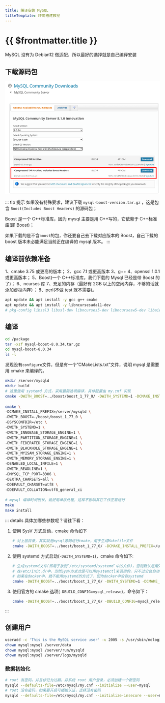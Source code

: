 ```yaml
---
title: 编译安装 MySQL
titleTemplate: 环境搭建教程
---
```


# {{ $frontmatter.title }}

MySQL 没有为 Debian12 做适配，所以最好的选择就是自己编译安装

## 下载源码包

![Mysql 源码包](/assets/environment/images/01.png)

::: tip 提示
如果没有特殊要求，建议下载 `mysql-boost-version.tar.gz` ，这是包含 `Boost(Includes Boost Headers)` 的源码包；

Boost 是一个 C++标准库，因为 mysql 主要是用 C++写的，它依赖于 C++标准库(即 Boost)；

如果下载的是不含`boost`的包，你还要自己去下载对应版本的 Boost，自己下载的 boost 版本未必能满足当前正在编译的 mysql 版本。
:::

## 编译前依赖准备

1、cmake 3.75 或更高的版本；
2、gcc 7.1 或更高版本
3、g++
4、openssl 1.0.1 或更高版本；
5、Boost(一个 C++标准库，我们下载的 Mysql 已经是带 Boost 的了)；
6、ncurses 库
7、充足的内存（最好有 2GB 以上的空闲内存，不够的话就添加虚拟内存）；
8、perl(不做 test 就不需要)。

```bash
apt update && apt install -y gcc g++ cmake
apt update && apt install -y libncursesada11-dev
# pkg-config libssl3 libssl-dev libncurses5-dev libncursesw5-dev libaio-dev dpkg-dev libsasl2-dev libudev-dev libbison-dev libldap-dev
```

## 编译

```bash
cd /package
tar -xzf mysql-boost-8.0.34.tar.gz
cd mysql-boost-8.0.34
ls -l
```

发现没有`configure`文件，但是有一个“CMakeLists.txt”文件，说明 mysql 是需要用 cmake 来编译的。

```bash
mkdir /server/mysqld
mkdir build
# 这里使用 systemd 方式，采用最简选项编译，具体配置由 my.cnf 实现
cmake -DWITH_BOOST=../boost/boost_1_77_0/ -DWITH_SYSTEMD=1 -DCMAKE_INSTALL_PREFIX=/server/mysqld ..

cmake \
-DCMAKE_INSTALL_PREFIX=/server/mysqld \
-DWITH_BOOST=./boost/boost_1_77_0 \
-DSYSCONFDIR=/etc \
-DWITH_SYSTEMD=1 \
-DWITH_INNOBASE_STORAGE_ENGINE=1 \
-DWITH_PARTITION_STORAGE_ENGINE=1 \
-DWITH_FEDERATED_STORAGE_ENGINE=1 \
-DWITH_BLACKHOLE_STORAGE_ENGINE=1 \
-DWITH_MYISAM_STORAGE_ENGINE=1 \
-DWITH_MEMORY_STORAGE_ENGINE=1 \
-DENABLED_LOCAL_INFILE=1 \
-DWITH_READLINE=1 \
-DMYSQL_TCP_PORT=3306 \
-DEXTRA_CHARSETS=all \
-DDEFAULT_CHARSET=utf8 \
-DDEFAULT_COLLATION=utf8_general_ci

# mysql 编译时间很长，最好用单核处理，这样不影响其它工作正常进行
make
make install
```

::: details 具体加哪些参数呢？请往下看：

1.  使用 SysV 方式启动，cmake 命令如下

    ```bash
    # 对上层目录，其实就是mysql源码进行cmake，用于生成Makefile文件
    cmake -DWITH_BOOST=../boost/boost_1_77_0/ -DCMAKE_INSTALL_PREFIX=/usr/local/mysql/ ..
    ```

2.  使用 systemd 方式启动(`-DWITH_SYSTEMD=1`)，cmake 命令如下:

    ```bash
    # 生成systemd文件(即用于放到`/etc/systemd/systemd`中的文件)，否则默认是用SysV方式启动的，文件会放
    # 在/etc/init.d/中，当然SysV方式也是可以用systemctl来调用的，只不过它会自动调用/etc/init.d/中的文件
    # 如果在docker中，就不能用systemd的方式了，因为docker中没有systemd
    cmake -DWITH_BOOST=../boost/boost_1_77_0/ -DWITH_SYSTEMD=1 -DCMAKE_INSTALL_PREFIX=/usr/local/mysql/ ..
    ```

3.  使用官方的 cmake 选项(`-DBUILD_CONFIG=mysql_release`)，命令如下：

    ```bash
    cmake -DWITH_BOOST=../boost/boost_1_77_0/ -DBUILD_CONFIG=mysql_release -DCMAKE_INSTALL_PREFIX=/usr/local/mysql/ ..
    ```

:::

## 创建用户

```bash
useradd -c 'This is the MySQL service user' -u 2005 -s /usr/sbin/nologin mysql
chown mysql:mysql /server/data
chown mysql:mysql /server/run/mysqld
chown mysql:mysql /server/logs/mysqld
```

### 数据初始化

```bash
# root 有密码，并且标记为过期，非系统 root 用户登录，必须创建一个新密码
mysqld --defaults-file=/etc/mysql/my.cnf --initialize --user=mysql
# root 没有密码，如果要开启可插拔认证，选择没有密码
mysqld --defaults-file=/etc/mysql/my.cnf --initialize-insecure --user=mysql
```
